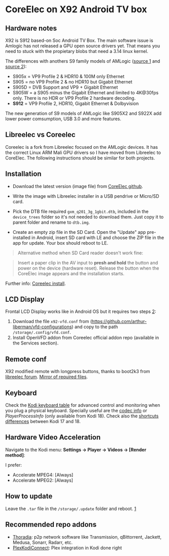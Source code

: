 # CoreElec on X92 Android TV box

## Hardware notes

X92 is S912 based-on Soc Android TV Box. The main software issue is Amlogic has not released a GPU open source drivers yet. That means you need to 
stuck with the propietary blobs that need a 3.14 linux kernel.

The differences with anothers S9 family models of AMLogic ([source 1](https://forum.kodi.tv/showthread.php?tid=255686&pid=2635832#pid2635832) and [source 2](https://en.wikipedia.org/wiki/Amlogic#Media_player_SoCs_(S9_family))):
- S905x = VP9 Profile 2 & HDR10 & 100M only Ethernet
- S905 = no VP9 Profile 2 & no HDR10 but Gigabit Ethernet
- S905D = DVB Support and VP9 + Gigabit Ethernet
- S905W = a S905 minus the Gigabit Ethernet and limited to 4K@30fps only. There is no HDR or VP9 Profile 2 hardware decoding.
- **S912** = VP9 Profile 2, HDR10, Gigabit Ethernet & Dolbyvision

The new generation of S9 models of AMLogic like S905X2 and S922X add lower power comsumption, USB 3.0 and more features.

## Libreelec vs Coreelec

Coreelec is a fork from Libreelec focused on the AMLogic devices. It has the correct Linux ARM Mali GPU drivers so I have moved from Libreelec to CoreElec. The following instructions should be similar for both projects.

## Installation

- Download the latest version (image file) from [CoreElec github](https://github.com/CoreELEC/CoreELEC/releases/).

- Write the image with Libreelec installer in a USB pendrive or Micro/SD card.

- Pick the DTB file required `gxm_q201_3g_1gbit.dtb`, included in the `device_trees` folder so it's not needed to download them. Just copy it to parent folder and rename to `dtb.img`.

- Create an empty zip file in the SD Card. Open the "Update" app pre-installed in Android, insert SD card with LE and choose the ZIP file in the app for update. Your box should reboot to LE. 


> Alternative method when SD Card reader doesn't work fine:

> Insert a paper clip in the AV input to **presh and hold** the button and power on the device (hardware reset). Release the button when the CoreElec image appears and the installation starts.

Further info: [Coreelec install](https://discourse.coreelec.org/t/how-to-install-coreelec/677).

## LCD Display

Frontal LCD Display works like in Android OS but it requires two steps [2](https://forum.libreelec.tv/thread/11736-led-vfd-displays-in-libreelec/):
1. Download the file `x92-vfd.conf` from (https://github.com/arthur-liberman/vfd-configurations) and copy to the path `/storage/.config/vfd.conf`.
2. Install OpenVFD addon from Coreelec official addon repo (available in the Services section).

## Remote conf

X92 modified remote with longpress buttons, thanks to boot2k3 from [libreelec forum](https://forum.libreelec.tv/thread/11643-le9-0-remote-configs-ir-keytable-amlogic-devices/?postID=81528#post81528). [Mirror of required files](X92_remotecontrol.zip).

## Keyboard

Check the [Kodi keyboard table](https://kodi.wiki/view/Keyboard_controls) for advanced control and monitoring when you plug a physical keyboard. Specially useful are the [codec info](https://kodi.wiki/view/Codecinfo) or *PlayerProcessInfo* (only available from Kodi 18). Check also the [shortcuts differences](https://forum.kodi.tv/showthread.php?tid=306387&pid=2520469#pid2520469) between Kodi 17 and 18.

## Hardware Video Acceleration

Navigate to the Kodi menu: **Settings -> Player -> Videos -> [Render method]**:

I prefer:
- Accelerate MPEG4: [Always]
- Accelerate MPEG2: [Always]


## How to update

Leave the `.tar` file in the `/storage/.update` folder and reboot. [1](https://discourse.coreelec.org/t/how-to-update-coreelec/1037)

## Recommended repo addons

- [Thoradia](https://github.com/thoradia/thoradia): p2p network software like Transmission, qBittorrent, Jackett, Medusa, Sonarr, Radarr, etc.
- [PlexKodiConnect](https://github.com/croneter/PlexKodiConnect): Plex integration in Kodi done right

